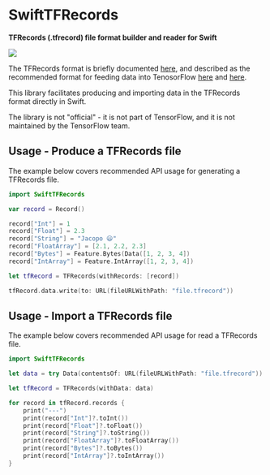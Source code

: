 # SwiftTFRecords
**TFRecords (.tfrecord) file format builder and reader for Swift**

![](https://github.com/jacopomangiavacchi/swifttfrecords/workflows/Swift/badge.svg)

The TFRecords format is briefly documented
[here](https://www.tensorflow.org/api_guides/python/python_io#tfrecords_format_details),
and described as the recommended format for feeding data into TenosorFlow
[here](https://www.tensorflow.org/api_guides/python/reading_data#standard_tensorflow_format)
and
[here](https://www.tensorflow.org/api_guides/python/io_ops#example_protocol_buffer).

This library facilitates producing and importing data in the TFRecords format directly in
Swift. 

The library is not "official" - it is not part of TensorFlow, and it is not maintained by the TensorFlow team.

## Usage - Produce a TFRecords file

The example below covers recommended API usage for generating a TFRecords file.

```swift
import SwiftTFRecords

var record = Record()

record["Int"] = 1
record["Float"] = 2.3
record["String"] = "Jacopo 😃"
record["FloatArray"] = [2.1, 2.2, 2.3]
record["Bytes"] = Feature.Bytes(Data([1, 2, 3, 4])
record["IntArray"] = Feature.IntArray([1, 2, 3, 4])

let tfRecord = TFRecords(withRecords: [record])

tfRecord.data.write(to: URL(fileURLWithPath: "file.tfrecord"))

```

## Usage - Import a TFRecords file 

The example below covers recommended API usage for read a TFRecords file.

```swift
import SwiftTFRecords

let data = try Data(contentsOf: URL(fileURLWithPath: "file.tfrecord"))

let tfRecord = TFRecords(withData: data)

for record in tfRecord.records {
    print("---")
    print(record["Int"]?.toInt())
    print(record["Float"]?.toFloat())
    print(record["String"]?.toString())
    print(record["FloatArray"]?.toFloatArray())
    print(record["Bytes"]?.toBytes())
    print(record["IntArray"]?.toIntArray())
}

```
